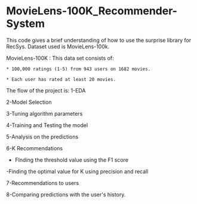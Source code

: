 # MovieLens-100K_Recommender-System

This code gives a brief understanding of how to use the surprise library for RecSys. Dataset used is MovieLens-100k.

MovieLens-100K : This data set consists of:

	* 100,000 ratings (1-5) from 943 users on 1682 movies. 
	
	* Each user has rated at least 20 movies.

The flow of the project is:
1-EDA

2-Model Selection

3-Tuning algorithm parameters

4-Training and Testing the model

5-Analysis on the predictions

6-K Recommendations

  - FInding the threshold value using the F1 score
  
  -Finding the optimal value for K using precision and recall
  
7-Recommendations to users

8-Comparing predictions with the user's history.
